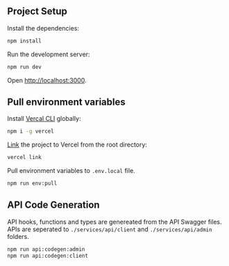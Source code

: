 ## Project Setup

Install the dependencies:

```bash
npm install
```

Run the development server:

```bash
npm run dev
```

Open [http://localhost:3000](http://localhost:3000).

## Pull environment variables

Install [Vercal CLI](https://vercel.com/docs/cli) globally:

```bash
npm i -g vercel
```

[Link](https://vercel.com/docs/cli/link) the project to Vercel from the root directory:

```bash
vercel link
```

Pull environment variables to `.env.local` file.

```bash
npm run env:pull
```

## API Code Generation

API hooks, functions and types are genereated from the API Swagger files. APIs are seperated to `./services/api/client` and `./services/api/admin` folders.

```bash
npm run api:codegen:admin
npm run api:codegen:client
```
